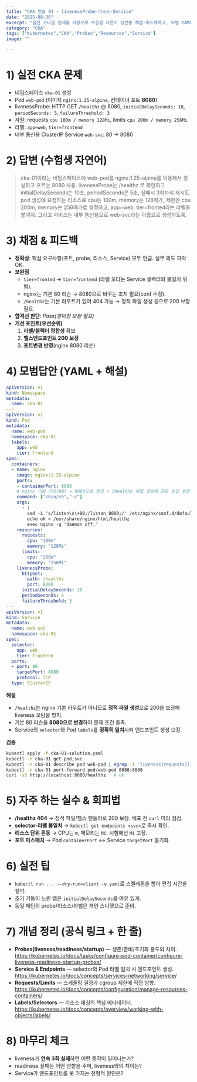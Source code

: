 ```yaml
---
title: "CKA 연습 01 — livenessProbe·리소스·Service"
date: "2025-08-30"
excerpt: "실전 스타일 문제를 바탕으로 수험생 자연어 답안을 채점·피드백하고, 모범 YAML/해설·실수/팁·공식 링크까지 한 번에 복습합니다."
category: "CKA"
tags: ["Kubernetes","CKA","Probes","Resources","Service"]
image: ""

---
```


# 1) 실전 CKA 문제

- 네임스페이스 `cka-01` 생성
- Pod `web-pod` (이미지 `nginx:1.25-alpine`, 컨테이너 포트 **8080**)
- livenessProbe: HTTP GET `/healthz` @ 8080, `initialDelaySeconds: 10`, `periodSeconds: 5`, `failureThreshold: 3`
- 자원: requests `cpu 100m / memory 128Mi`, limits `cpu 200m / memory 256Mi`
- 라벨: `app=web`, `tier=frontend`
- 내부 통신용 ClusterIP Service `web-svc`: 80 → 8080

# 2) 답변 (수험생 자연어)

> cka-01이라는 네임스페이스에 web-pod를 nginx:1.25-alpine를 이용해서 생성하고 포트는 8080 사용. livenessProbe는 /healthz 로 확인하고 initialDelaySeconds는 10초, periodSeconds은 5초, 실패시 3회까지 재시도. pod 생성에 요청하는 리소스로 cpu는 100m, memory는 128메가, 제한은 cpu 200m, memory는 256메가로 설정하고, app=web, tier=fronted라는 라벨을 붙여줘. 그리고 서비스는 내부 통신용으로 web-svc라는 이름으로 생성하도록.

# 3) 채점 & 피드백

- **정확성**: 핵심 요구사항(포트, probe, 리소스, Service) 모두 언급. 실무 의도 파악 OK.
- **보완점**
  - `tier=fronted` → `tier=frontend` (라벨 오타는 Service 셀렉터와 불일치 위험).
  - nginx는 기본 80 리슨 → 8080으로 바꾸는 조치 필요(conf 수정).
  - `/healthz`는 기본 라우트가 없어 404 가능 → 정적 파일 생성 등으로 200 보장 필요.
- **합격선 판단**: *Pass(경미한 보완 필요)*
- **개선 포인트(우선순위)**
  1. **라벨/셀렉터 정합성** 확보
  2. **헬스엔드포인트 200 보장**
  3. **포트변경 반영**(nginx 8080 리슨)

# 4) 모범답안 (YAML + 해설)

```yaml
apiVersion: v1
kind: Namespace
metadata:
  name: cka-01
---
apiVersion: v1
kind: Pod
metadata:
  name: web-pod
  namespace: cka-01
  labels:
    app: web
    tier: frontend
spec:
  containers:
  - name: nginx
    image: nginx:1.25-alpine
    ports:
    - containerPort: 8080
    # nginx 기본 리슨(80) → 8080으로 변경 + /healthz 파일 생성해 200 응답 보장
    command: ["/bin/sh","-c"]
    args:
      - |
        sed -i 's/listen\s\+80;/listen 8080;/' /etc/nginx/conf.d/default.conf
        echo ok > /usr/share/nginx/html/healthz
        exec nginx -g 'daemon off;'
    resources:
      requests:
        cpu: "100m"
        memory: "128Mi"
      limits:
        cpu: "200m"
        memory: "256Mi"
    livenessProbe:
      httpGet:
        path: /healthz
        port: 8080
      initialDelaySeconds: 10
      periodSeconds: 5
      failureThreshold: 3
---
apiVersion: v1
kind: Service
metadata:
  name: web-svc
  namespace: cka-01
spec:
  selector:
    app: web
    tier: frontend
  ports:
  - port: 80
    targetPort: 8080
    protocol: TCP
  type: ClusterIP
```

**해설**

- `/healthz`는 nginx 기본 라우트가 아니므로 **정적 파일 생성**으로 200을 보장해 liveness 오탐을 방지.
- 기본 80 리슨을 **8080으로 변경**하여 문제 조건 충족.
- Service의 `selector`와 Pod `labels`를 **정확히 일치**시켜 엔드포인트 생성 보장.

**검증**

```bash
kubectl apply -f cka-01-solution.yaml
kubectl -n cka-01 get pod,svc
kubectl -n cka-01 describe pod web-pod | egrep -i 'liveness|requests|limits|Labels'
kubectl -n cka-01 port-forward pod/web-pod 8080:8080
curl -sS http://localhost:8080/healthz   # ok
```

# 5) 자주 하는 실수 & 회피법

- **/healthz 404** → 정적 파일/헬스 핸들러로 200 보장. 배포 전 `curl` 미리 점검.
- **selector-라벨 불일치** → `kubectl get endpoints <svc>`로 즉시 확인.
- **리소스 단위 혼동** → CPU는 `m`, 메모리는 `Mi`. 시험에선 `Mi` 고정.
- **포트 미스매치** → Pod `containerPort` ↔ Service `targetPort` 동기화.

# 6) 실전 팁

- `kubectl run ... --dry-run=client -o yaml`로 스켈레톤을 뽑아 편집 시간을 절약.
- 초기 기동이 느린 앱은 `initialDelaySeconds`를 여유 있게.
- 동일 패턴의 probe/리소스/라벨은 개인 스니펫으로 준비.

# 7) 개념 정리 (공식 링크 + 한 줄)

- **Probes(liveness/readiness/startup)** — 생존/준비/초기화 용도와 차이.  
  https://kubernetes.io/docs/tasks/configure-pod-container/configure-liveness-readiness-startup-probes/
- **Service & Endpoints** — selector와 Pod 라벨 일치 시 엔드포인트 생성.  
  https://kubernetes.io/docs/concepts/services-networking/service/
- **Requests/Limits** — 스케줄링 결정과 cgroup 제한에 직접 영향.  
  https://kubernetes.io/docs/concepts/configuration/manage-resources-containers/
- **Labels/Selectors** — 리소스 매칭의 핵심 메타데이터.  
  https://kubernetes.io/docs/concepts/overview/working-with-objects/labels/

# 8) 마무리 체크

- liveness가 **연속 3회 실패**하면 어떤 동작이 일어나는가?
- readiness 실패는 어떤 영향을 주며, liveness와의 차이는?
- Service가 엔드포인트를 못 가지는 전형적 원인은?